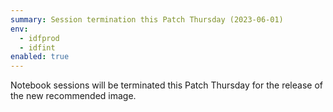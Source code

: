 ```yaml
---
summary: Session termination this Patch Thursday (2023-06-01)
env:
  - idfprod
  - idfint
enabled: true
---
```


Notebook sessions will be terminated this Patch Thursday for the release of the new recommended image. 
